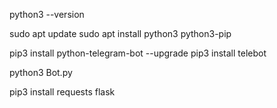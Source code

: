 python3 --version

sudo apt update sudo apt install python3 python3-pip

pip3 install python-telegram-bot --upgrade pip3 install telebot

python3 Bot.py

pip3 install requests flask
